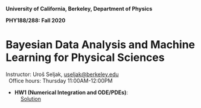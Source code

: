 **University of California, Berkeley, Department of Physics**

**PHY188/288: Fall 2020**

Bayesian Data Analysis and Machine Learning for Physical Sciences
====================================================================

Instructor: Uro&#353; Seljak, useljak@berkeley.edu <br>
&nbsp; Office hours: Thursday 11:00AM-12:00PM


 - **HW1 (Numerical Integration and ODE/PDEs)**: 
 <br> &nbsp; &nbsp; [Solution](https://nbviewer.jupyter.org/github/ybh0822/phys188288/blob/master/Homework/HW1_Solution.ipynb)

